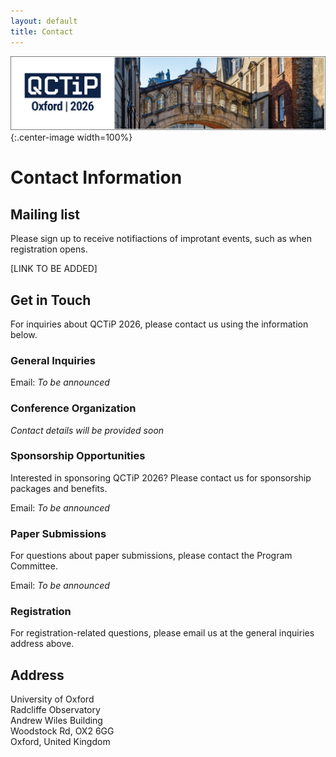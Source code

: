 ```yaml
---
layout: default
title: Contact
---
```


![Oxford Bridge of Sighs](assets/images/cover.png){:.center-image width=100%}

# Contact Information

## Mailing list

Please sign up to receive notifiactions of improtant events, such as when registration opens.

[LINK TO BE ADDED]

## Get in Touch

For inquiries about QCTiP 2026, please contact us using the information below.

### General Inquiries

Email: _To be announced_

### Conference Organization

_Contact details will be provided soon_

### Sponsorship Opportunities

Interested in sponsoring QCTiP 2026? Please contact us for sponsorship packages and benefits.

Email: _To be announced_

### Paper Submissions

For questions about paper submissions, please contact the Program Committee.

Email: _To be announced_

### Registration

For registration-related questions, please email us at the general inquiries address above.

## Address

University of Oxford<br>
Radcliffe Observatory<br>
Andrew Wiles Building<br>
Woodstock Rd, OX2 6GG<br>
Oxford, United Kingdom<br>





